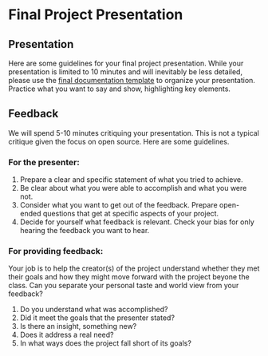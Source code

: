# Final Project Presentation

## Presentation

Here are some guidelines for your final project presentation. While your presentation is limited to 10 minutes and will inevitably be less detailed, please use the [final documentation template](final-template.md) to organize your presentation. Practice what you want to say and show, highlighting key elements. 

## Feedback

We will spend 5-10 minutes critiquing your presentation. This is not a typical critique given the focus on open source. Here are some guidelines.

### For the presenter:

1. Prepare a clear and specific statement of what you tried to achieve.
2. Be clear about what you were able to accomplish and what you were not.
3. Consider what you want to get out of the feedback. Prepare open-ended questions that get at specific aspects of your project.
4. Decide for yourself what feedback is relevant. Check your bias for only hearing the feedback you want to hear. 

### For providing feedback:

Your job is to help the creator(s) of the project understand whether they met their goals and how they might move forward with the project beyone the class. Can you separate your personal taste and world view from your feedback?

1. Do you understand what was accomplished?
2. Did it meet the goals that the presenter stated?
3. Is there an insight, something new?
4. Does it address a real need?
5. In what ways does the project fall short of its goals?

